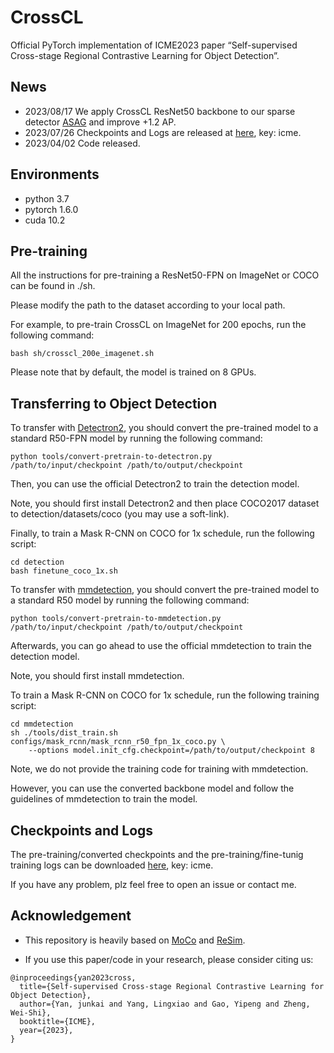 # CrossCL

Official PyTorch implementation of ICME2023 paper “Self-supervised Cross-stage Regional Contrastive Learning for Object Detection”.

## News
- 2023/08/17 We apply CrossCL ResNet50 backbone to our sparse detector [ASAG](https://github.com/fushh/ASAG) and improve +1.2 AP.
- 2023/07/26 Checkpoints and Logs are released at [here](https://pan.baidu.com/s/1aCacbdBBEolAwxtMNmD0RA), key: icme.
- 2023/04/02 Code released.

## Environments
- python 3.7
- pytorch 1.6.0
- cuda 10.2

## Pre-training
All the instructions for pre-training a ResNet50-FPN on ImageNet or COCO can be found in ./sh.

Please modify the path to the dataset according to your local path.

For example, to pre-train CrossCL on ImageNet for 200 epochs, run the following command:
```
bash sh/crosscl_200e_imagenet.sh
```
Please note that by default, the model is trained on 8 GPUs.

## Transferring to Object Detection
To transfer with [Detectron2](https://github.com/facebookresearch/detectron2), you should convert the pre-trained model to a standard R50-FPN model by running the following command:
```
python tools/convert-pretrain-to-detectron.py /path/to/input/checkpoint /path/to/output/checkpoint
```
Then, you can use the official Detectron2 to train the detection model. 

Note, you should first install Detectron2 and then place COCO2017 dataset to detection/datasets/coco (you may use a soft-link).

Finally, to train a Mask R-CNN on COCO for 1x schedule, run the following script:
```
cd detection
bash finetune_coco_1x.sh
```

To transfer with [mmdetection](https://github.com/open-mmlab/mmdetection), you should convert the pre-trained model to a standard R50 model by running the following command:
```
python tools/convert-pretrain-to-mmdetection.py /path/to/input/checkpoint /path/to/output/checkpoint
```
Afterwards, you can go ahead to use the official mmdetection to train the detection model.

Note, you should first install mmdetection. 

To train a Mask R-CNN on COCO for 1x schedule, run the following training script:
```
cd mmdetection
sh ./tools/dist_train.sh configs/mask_rcnn/mask_rcnn_r50_fpn_1x_coco.py \ 
    --options model.init_cfg.checkpoint=/path/to/output/checkpoint 8
```
Note, we do not provide the training code for training with mmdetection.

However, you can use the converted backbone model and follow the guidelines of mmdetection to train the model.

## Checkpoints and Logs
The pre-training/converted checkpoints and the pre-training/fine-tunig training logs can be downloaded [here](https://pan.baidu.com/s/1aCacbdBBEolAwxtMNmD0RA), key: icme.

If you have any problem, plz feel free to open an issue or contact me.

## Acknowledgement 
- This repository is heavily based on [MoCo](https://github.com/facebookresearch/moco) and [ReSim](https://github.com/Tete-Xiao/ReSim).

- If you use this paper/code in your research, please consider citing us:
```
@inproceedings{yan2023cross,
  title={Self-supervised Cross-stage Regional Contrastive Learning for Object Detection},
  author={Yan, junkai and Yang, Lingxiao and Gao, Yipeng and Zheng, Wei-Shi},
  booktitle={ICME},
  year={2023},
}
```
